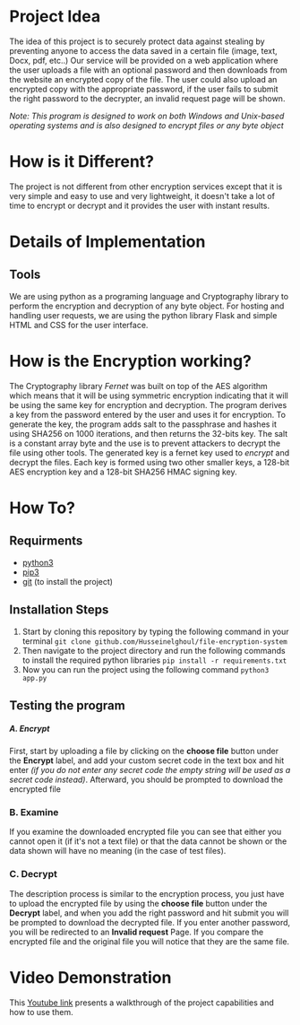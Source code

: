 # Project Idea
The idea of this project is to securely protect data against stealing by preventing anyone to access the data saved in a certain file (image, text, Docx, pdf, etc..)
Our service will be provided on a web application where the user uploads a file with an optional password and then downloads from the website an encrypted copy of the file. The user could also upload an encrypted copy with the appropriate password, if the user fails to submit the right password to the decrypter, an invalid request page will be shown.

*Note: This program is designed to work on both Windows and Unix-based operating systems and is also designed to encrypt files or any byte object*
# How is it Different?
The project is not different from other encryption services except that it is very simple and easy to use and very lightweight, it doesn't take a lot of time to encrypt or decrypt and it provides the user with instant results.

# Details of Implementation

## Tools
We are using python as a programing language and Cryptography library to perform the encryption and decryption of any byte object. 
For hosting and handling user requests, we are using the python library 
Flask and simple HTML  and CSS for the user interface.

# How is the Encryption working?

The Cryptography library *Fernet* was built on top of the AES algorithm which means that it will be using symmetric encryption indicating that it will be using the same key for encryption and decryption.
The program derives a key from the password entered by the user and uses it for encryption. To generate the key, the program adds salt to the passphrase and hashes it using SHA256 on 1000 iterations, and then returns the 32-bits key.
The salt is a constant array byte and the use is to prevent attackers to decrypt the file using other tools.
The generated key is a fernet key used to *encrypt*  and decrypt the files. Each key is formed using two other smaller keys, a 128-bit AES encryption key and a 128-bit SHA256 HMAC signing key.


# How To?

## Requirments

* [python3](https://www.python.org)
* [pip3](https://pypi.org/project/pip/)
* [git](https://git-scm.com) (to install the project)

## Installation Steps

1. Start by cloning this repository by typing the following command in your terminal
`git clone github.com/Husseinelghoul/file-encryption-system`
2. Then navigate to the project directory and run the following commands to install the required python libraries
`pip install -r requirements.txt`
3. Now you can run the project using the following command
`python3 app.py`

## Testing the program
##### A. Encrypt

First, start by uploading a file by clicking on the **choose file** button under the **Encrypt** label, and add your custom secret code in the text box and hit enter *(if you do not enter any secret code the empty string will be used as a secret code instead)*. Afterward, you should be prompted to download the encrypted file


### B. Examine

If you examine the downloaded encrypted file you can see that either you cannot open it (if it's not a text file) or that the data cannot be shown or the data shown will have no meaning (in the case of test files).

### C. Decrypt

The description process is similar to the encryption process, you just have to upload the encrypted file by using the **choose file** button under the **Decrypt** label, and when you add the right password and hit submit you will be prompted to download the decrypted file.
If you enter another password, you will be redirected to an **Invalid request** Page.
If you compare the encrypted file and the original file you will notice that they are the same file.

# Video Demonstration

This [Youtube link]("https://www.youtube.com") presents a walkthrough of the project capabilities and how to use them.